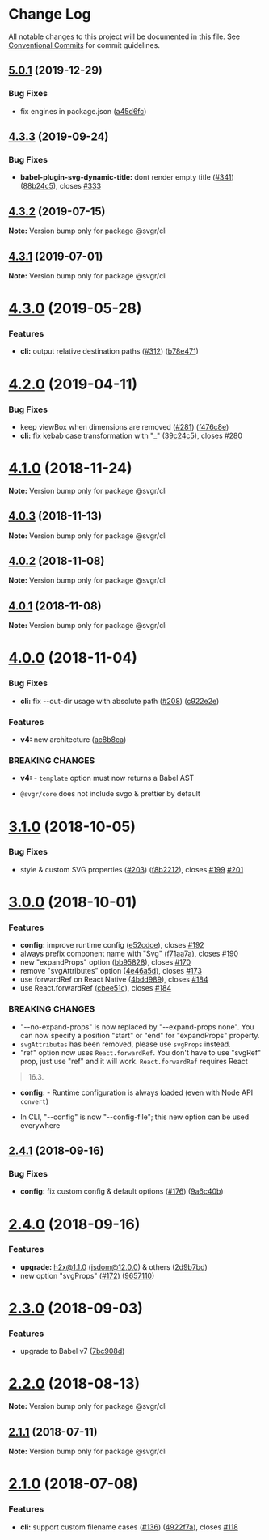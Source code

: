 # Change Log

All notable changes to this project will be documented in this file.
See [Conventional Commits](https://conventionalcommits.org) for commit guidelines.

## [5.0.1](https://github.com/gregberge/svgr/tree/master/packages/cli/compare/v5.0.0...v5.0.1) (2019-12-29)


### Bug Fixes

* fix engines in package.json ([a45d6fc](https://github.com/gregberge/svgr/tree/master/packages/cli/commit/a45d6fc8b43402bec60ed4e9273f90fdc65a23a7))





## [4.3.3](https://github.com/gregberge/svgr/tree/master/packages/cli/compare/v4.3.2...v4.3.3) (2019-09-24)


### Bug Fixes

* **babel-plugin-svg-dynamic-title:** dont render empty title ([#341](https://github.com/gregberge/svgr/tree/master/packages/cli/issues/341)) ([88b24c5](https://github.com/gregberge/svgr/tree/master/packages/cli/commit/88b24c5)), closes [#333](https://github.com/gregberge/svgr/tree/master/packages/cli/issues/333)





## [4.3.2](https://github.com/gregberge/svgr/tree/master/packages/cli/compare/v4.3.1...v4.3.2) (2019-07-15)

**Note:** Version bump only for package @svgr/cli





## [4.3.1](https://github.com/gregberge/svgr/tree/master/packages/cli/compare/v4.3.0...v4.3.1) (2019-07-01)

**Note:** Version bump only for package @svgr/cli





# [4.3.0](https://github.com/gregberge/svgr/tree/master/packages/cli/compare/v4.2.0...v4.3.0) (2019-05-28)


### Features

* **cli:** output relative destination paths ([#312](https://github.com/gregberge/svgr/tree/master/packages/cli/issues/312)) ([b78e471](https://github.com/gregberge/svgr/tree/master/packages/cli/commit/b78e471))





# [4.2.0](https://github.com/gregberge/svgr/tree/master/packages/cli/compare/v4.1.0...v4.2.0) (2019-04-11)


### Bug Fixes

* keep viewBox when dimensions are removed ([#281](https://github.com/gregberge/svgr/tree/master/packages/cli/issues/281)) ([f476c8e](https://github.com/gregberge/svgr/tree/master/packages/cli/commit/f476c8e))
* **cli:** fix kebab case transformation with "_" ([39c24c5](https://github.com/gregberge/svgr/tree/master/packages/cli/commit/39c24c5)), closes [#280](https://github.com/gregberge/svgr/tree/master/packages/cli/issues/280)





# [4.1.0](https://github.com/gregberge/svgr/compare/v4.0.4...v4.1.0) (2018-11-24)

**Note:** Version bump only for package @svgr/cli





## [4.0.3](https://github.com/gregberge/svgr/compare/v4.0.2...v4.0.3) (2018-11-13)

**Note:** Version bump only for package @svgr/cli





## [4.0.2](https://github.com/gregberge/svgr/compare/v4.0.1...v4.0.2) (2018-11-08)

**Note:** Version bump only for package @svgr/cli





## [4.0.1](https://github.com/gregberge/svgr/compare/v4.0.0...v4.0.1) (2018-11-08)

**Note:** Version bump only for package @svgr/cli





# [4.0.0](https://github.com/gregberge/svgr/compare/v3.1.0...v4.0.0) (2018-11-04)


### Bug Fixes

* **cli:** fix --out-dir usage with absolute path ([#208](https://github.com/gregberge/svgr/issues/208)) ([c922e2e](https://github.com/gregberge/svgr/commit/c922e2e))


### Features

* **v4:** new architecture ([ac8b8ca](https://github.com/gregberge/svgr/commit/ac8b8ca))


### BREAKING CHANGES

* **v4:** - `template` option must now returns a Babel AST
- `@svgr/core` does not include svgo & prettier by default





# [3.1.0](https://github.com/gregberge/svgr/compare/v3.0.0...v3.1.0) (2018-10-05)


### Bug Fixes

* style & custom SVG properties ([#203](https://github.com/gregberge/svgr/issues/203)) ([f8b2212](https://github.com/gregberge/svgr/commit/f8b2212)), closes [#199](https://github.com/gregberge/svgr/issues/199) [#201](https://github.com/gregberge/svgr/issues/201)





<a name="3.0.0"></a>
# [3.0.0](https://github.com/gregberge/svgr/compare/v2.4.1...v3.0.0) (2018-10-01)


### Features

* **config:** improve runtime config ([e52cdce](https://github.com/gregberge/svgr/commit/e52cdce)), closes [#192](https://github.com/gregberge/svgr/issues/192)
* always prefix component name with "Svg" ([f71aa7a](https://github.com/gregberge/svgr/commit/f71aa7a)), closes [#190](https://github.com/gregberge/svgr/issues/190)
* new "expandProps" option ([bb95828](https://github.com/gregberge/svgr/commit/bb95828)), closes [#170](https://github.com/gregberge/svgr/issues/170)
* remove "svgAttributes" option ([4e46a5d](https://github.com/gregberge/svgr/commit/4e46a5d)), closes [#173](https://github.com/gregberge/svgr/issues/173)
* use forwardRef on React Native ([4bdd989](https://github.com/gregberge/svgr/commit/4bdd989)), closes [#184](https://github.com/gregberge/svgr/issues/184)
* use React.forwardRef ([cbee51c](https://github.com/gregberge/svgr/commit/cbee51c)), closes [#184](https://github.com/gregberge/svgr/issues/184)


### BREAKING CHANGES

* "--no-expand-props" is now replaced by "--expand-props none". You can now specify a position "start" or "end" for "expandProps"
property.
* `svgAttributes` has been removed, please use `svgProps` instead.
* "ref" option now uses `React.forwardRef`. You don't have to use "svgRef"
prop, just use "ref" and it will work. `React.forwardRef` requires React
> 16.3.
* **config:** - Runtime configuration is always loaded (even with Node API `convert`)
- In CLI, "--config" is now "--config-file"; this new option can be used
everywhere





<a name="2.4.1"></a>
## [2.4.1](https://github.com/gregberge/svgr/compare/v2.4.0...v2.4.1) (2018-09-16)


### Bug Fixes

* **config:** fix custom config & default options ([#176](https://github.com/gregberge/svgr/issues/176)) ([9a6c40b](https://github.com/gregberge/svgr/commit/9a6c40b))





<a name="2.4.0"></a>
# [2.4.0](https://github.com/gregberge/svgr/compare/v2.3.0...v2.4.0) (2018-09-16)


### Features

* **upgrade:** h2x@1.1.0 (jsdom@12.0.0) & others ([2d9b7bd](https://github.com/gregberge/svgr/commit/2d9b7bd))
* new option "svgProps" ([#172](https://github.com/gregberge/svgr/issues/172)) ([9657110](https://github.com/gregberge/svgr/commit/9657110))





<a name="2.3.0"></a>
# [2.3.0](https://github.com/gregberge/svgr/compare/v2.2.1...v2.3.0) (2018-09-03)


### Features

* upgrade to Babel v7 ([7bc908d](https://github.com/gregberge/svgr/commit/7bc908d))





<a name="2.2.0"></a>
# [2.2.0](https://github.com/gregberge/svgr/compare/v2.1.1...v2.2.0) (2018-08-13)

**Note:** Version bump only for package @svgr/cli





<a name="2.1.1"></a>
## [2.1.1](https://github.com/gregberge/svgr/compare/v2.1.0...v2.1.1) (2018-07-11)




**Note:** Version bump only for package @svgr/cli

<a name="2.1.0"></a>
# [2.1.0](https://github.com/gregberge/svgr/compare/v2.0.0...v2.1.0) (2018-07-08)


### Features

* **cli:** support custom filename cases ([#136](https://github.com/gregberge/svgr/issues/136)) ([4922f7a](https://github.com/gregberge/svgr/commit/4922f7a)), closes [#118](https://github.com/gregberge/svgr/issues/118)
